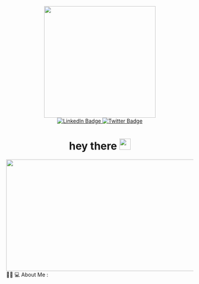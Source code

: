 <div id="header" align="center">
  <img src="https://media.giphy.com/media/ITRemFlr5tS39AzQUL/giphy-downsized.gif" width="300"/>
</div>

<div id="badges" align="center">
  <a href="https://www.linkedin.com/in/asif-hussain-khan-86a645220/">
    <img src="https://img.shields.io/badge/LinkedIn-blue?style=for-the-badge&logo=linkedin&logoColor=white" alt="LinkedIn Badge"/>
  </a>
  <a href="https://twitter.com/AsifKhanuniud">
    <img src="https://img.shields.io/badge/Twitter-blue?style=for-the-badge&logo=twitter&logoColor=white" alt="Twitter Badge"/>
  </a>
  </div>
<div id="badges" align="center">
   </a>
  <img src="https://komarev.com/ghpvc/?username=asifhkhan&style=flat-square&color=blue" alt=""/>
    </a>
<h1>
  hey there
  <img src="https://media.giphy.com/media/hvRJCLFzcasrR4ia7z/giphy.gif" width="30px"/>
</h1>

<div align="center">
  <img src="https://media.giphy.com/media/dWesBcTLavkZuG35MI/giphy.gif" width="600" height="300"/>
</div>
<div align="left">
👨‍💻 💻 About Me :
</div>
